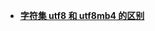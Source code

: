 * [**字符集 utf8 和 utf8mb4 的区别**](/Code%20Language/database/Mysql/question/字符集%20utf8%20和%20utf8mb4%20的区别/README)  
